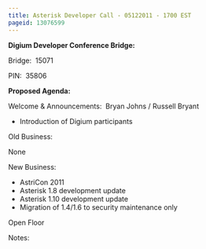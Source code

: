 ```yaml
---
title: Asterisk Developer Call - 05122011 - 1700 EST
pageid: 13076599
---
```


**Digium Developer Conference Bridge:**


Bridge:  15071


PIN:  35806


**Proposed Agenda:**


Welcome & Announcements:  Bryan Johns / Russell Bryant


* Introduction of Digium participants


Old Business:


None


New Business:


* AstriCon 2011
* Asterisk 1.8 development update
* Asterisk 1.10 development update
* Migration of 1.4/1.6 to security maintenance only


Open Floor


Notes:

